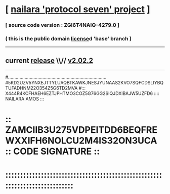 
# [ [nailara 'protocol seven' project](http://nailara.network/) ]

### [ source code version : ZGI6T4NAIQ-4279.0 ]

### ( this is the public domain [license](../license)d 'base' branch )
---
## current [release](https://github.com/nailara-technologies/protocol-7/releases) \\\\// [v2.02.2](https://github.com/nailara-technologies/protocol-7/releases/tag/v2.02.2)
---

#.............................................................................
#5KD2UZV5YNXEJTTYLUAQBTKAWKJNESJYUNAAS2KVO7SQFCDSLIYBQTUFADHNM22O354Z5G6TD2MVA
#::: X444R4KCFHAEH6EZTJPHTMO3COZ5G76GG2SIQJDXIBAJW5UZFD6 :::: NAILARA AMOS :::
# :: ZAMCIIB3U275VDPEITDD6BEQFREWXXIFH6NOLCU2M4IS32ON3UCA :: CODE SIGNATURE ::
# ::::::::::::::::::::::::::::::::::::::::::::::::::::::::::::::::::::::::::::
